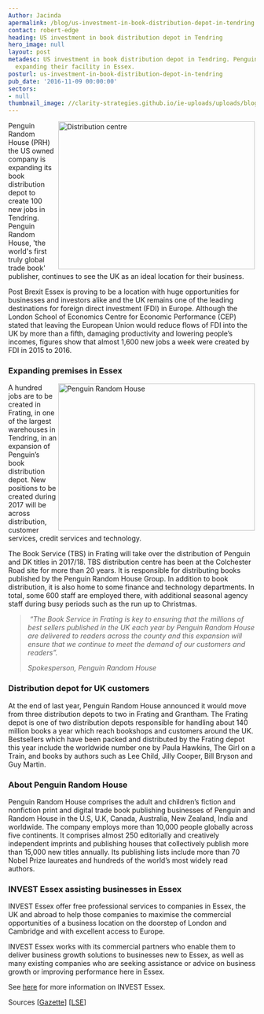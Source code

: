 ```yaml
---
Author: Jacinda
apermalink: /blog/us-investment-in-book-distribution-depot-in-tendring
contact: robert-edge
heading: US investment in book distribution depot in Tendring
hero_image: null
layout: post
metadesc: US investment in book distribution depot in Tendring. Penguin Random House
  expanding their facility in Essex.
posturl: us-investment-in-book-distribution-depot-in-tendring
pub_date: '2016-11-09 00:00:00'
sectors:
- null
thumbnail_image: //clarity-strategies.github.io/ie-uploads/uploads/blog/1x165x165.jpg
---
```


<p><img alt='Distribution centre' src='//clarity-strategies.github.io/ie-uploads/uploads/about/distribution_centre_700.jpg' style='width: 400px; height: 300px; margin-left: 2px; margin-right: 2px; float: right;'/>Penguin Random House (PRH) the US owned company is expanding its book distribution depot to create 100 new jobs in Tendring. Penguin Random House, 'the world's first truly global trade book' publisher, continues to see the UK as an ideal location for their business.</p><p>Post Brexit Essex is proving to be a location with huge opportunities for businesses and investors alike and the UK remains one of the leading destinations for foreign direct investment (FDI) in Europe. Although the London School of Economics Centre for Economic Performance (CEP) stated that leaving the European Union would reduce flows of FDI into the UK by more than a fifth, damaging productivity and lowering people’s incomes, figures show that almost 1,600 new jobs a week were created by FDI in 2015 to 2016.</p><h3>Expanding premises in Essex</h3><p><img alt='Penguin Random House ' src='//clarity-strategies.github.io/ie-uploads/uploads/blog/_ALS8203_400.jpg' style='width: 400px; height: 299px; margin-left: 2px; margin-right: 2px; float: right;'/></p><p>A hundred jobs are to be created in Frating, in one of the largest warehouses in Tendring, in an expansion of Penguin’s book distribution depot. New positions to be created during 2017 will be across distribution, customer services, credit services and technology.</p><p>The Book Service (TBS) in Frating will take over the distribution of Penguin and DK titles in 2017/18. TBS distribution centre has been at the Colchester Road site for more than 20 years. It is responsible for distributing books published by the Penguin Random House Group. In addition to book distribution, it is also home to some finance and technology departments. In total, some 600 staff are employed there, with additional seasonal agency staff during busy periods such as the run up to Christmas.</p><blockquote><p> <em>“The Book Service in Frating is key to ensuring that the millions of best sellers published in the UK each year by Penguin Random House are delivered to readers across the county and this expansion will ensure that we continue to meet the demand of our customers and readers”.</em></p><p><em>Spokesperson, Penguin Random House</em></p></blockquote><h3>Distribution depot for UK customers </h3><p>At the end of last year, Penguin Random House announced it would move from three distribution depots to two in Frating and Grantham. The Frating depot is one of two distribution depots responsible for handling about 140 million books a year which reach bookshops and customers around the UK. Bestsellers which have been packed and distributed by the Frating depot this year include the worldwide number one by Paula Hawkins, The Girl on a Train, and books by authors such as Lee Child, Jilly Cooper, Bill Bryson and Guy Martin.</p><h3>About Penguin Random House</h3><p>Penguin Random House comprises the adult and children’s fiction and nonfiction print and digital trade book publishing businesses of Penguin and Random House in the U.S, U.K, Canada, Australia, New Zealand, India and worldwide. The company employs more than 10,000 people globally across five continents. It comprises almost 250 editorially and creatively independent imprints and publishing houses that collectively publish more than 15,000 new titles annually. Its publishing lists include more than 70 Nobel Prize laureates and hundreds of the world’s most widely read authors.</p><h3>INVEST Essex assisting businesses in Essex</h3><p>INVEST Essex offer free professional services to companies in Essex, the UK and abroad to help those companies to maximise the commercial opportunities of a business location on the doorstep of London and Cambridge and with excellent access to Europe.</p><p>INVEST Essex works with its commercial partners who enable them to deliver business growth solutions to businesses new to Essex, as well as many existing companies who are seeking assistance or advice on business growth or improving performance here in Essex.</p><p>See <a href='../index.html'>here</a> for more information on INVEST Essex.</p><p>Sources [<a href='http://www.gazette-news.co.uk/news/local/14845177.Penguin_books_100_more_jobs_in_Frating_distribution_centre/'>Gazette</a>] [<a href='http://www.lse.ac.uk/newsAndMedia/news/archives/2016/04/Brexit-and-foreign-investment.aspx'>LSE</a>] </p>